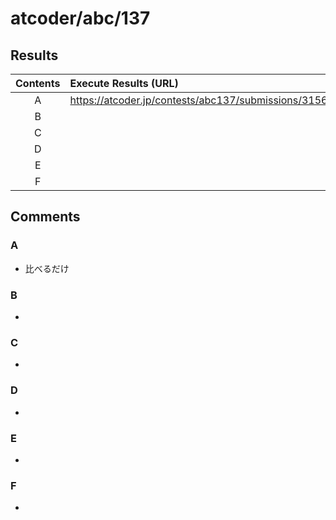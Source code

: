 # atcoder/abc/137

## Results
| Contents | Execute Results (URL) |
| :-: | :-- |
| A | https://atcoder.jp/contests/abc137/submissions/31560759 |
| B | |
| C | |
| D | |
| E | |
| F | |


## Comments
### A
- 比べるだけ

### B
- 

### C
- 

### D
- 

### E
- 

### F
- 
